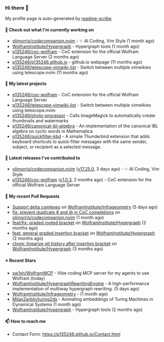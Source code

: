 ### Hi there 👋

My profile page is auto-generated by [readme-scribe](https://github.com/muesli/readme-scribe).

#### 👷 Check out what I'm currently working on

- [olimorris/codecompanion.nvim](https://github.com/olimorris/codecompanion.nvim) - ✨ AI Coding, Vim Style (1 month ago)
- [WolframInstitute/Hypergraph](https://github.com/WolframInstitute/Hypergraph) - Hypergraph tools (1 month ago)
- [p135246/coc-wolfram](https://github.com/p135246/coc-wolfram) - CoC extension for the official Wolfram Language Server (2 months ago)
- [p135246/p135246.github.io](https://github.com/p135246/p135246.github.io) - github.io webpage (11 months ago)
- [p135246/telescope-vimwiki-list](https://github.com/p135246/telescope-vimwiki-list) - Switch between multiple vimwikies using telescope.nvim (11 months ago)

#### 🌱 My latest projects

- [p135246/coc-wolfram](https://github.com/p135246/coc-wolfram) - CoC extension for the official Wolfram Language Server
- [p135246/telescope-vimwiki-list](https://github.com/p135246/telescope-vimwiki-list) - Switch between multiple vimwikies using telescope.nvim
- [p135246/photo-processor](https://github.com/p135246/photo-processor) - Calls ImageMagick to automatically create thumbnails and watermarks
- [p135246/canonical-ibl-algebra](https://github.com/p135246/canonical-ibl-algebra) - An implementation of the canonical IBL algebra on cyclic words in Mathematica
- [p135246/quickfilter-kbd](https://github.com/p135246/quickfilter-kbd) - A simple Thunderbird extension that adds keyboard shortcuts to quick-filter messages with the same sender, subject, or recipient as a selected message.

#### 🔭 Latest releases I've contributed to

- [olimorris/codecompanion.nvim](https://github.com/olimorris/codecompanion.nvim) ([v17.25.0](https://github.com/olimorris/codecompanion.nvim/releases/tag/v17.25.0), 3 days ago) - ✨ AI Coding, Vim Style
- [p135246/coc-wolfram](https://github.com/p135246/coc-wolfram) ([v1.0.3](https://github.com/p135246/coc-wolfram/releases/tag/v1.0.3), 2 months ago) - CoC extension for the official Wolfram Language Server

#### 🔨 My recent Pull Requests

- [Support delta comlexes](https://github.com/WolframInstitute/Infrageometry/pull/1) on [WolframInstitute/Infrageometry](https://github.com/WolframInstitute/Infrageometry) (5 days ago)
- [fix: prevent duplicate # and @ in CoC completions](https://github.com/olimorris/codecompanion.nvim/pull/2027) on [olimorris/codecompanion.nvim](https://github.com/olimorris/codecompanion.nvim) (1 month ago)
- [feat/fix: graded rooted bracket](https://github.com/WolframInstitute/Hypergraph/pull/12) on [WolframInstitute/Hypergraph](https://github.com/WolframInstitute/Hypergraph) (2 months ago)
- [feat: general graded insertion bracket](https://github.com/WolframInstitute/Hypergraph/pull/11) on [WolframInstitute/Hypergraph](https://github.com/WolframInstitute/Hypergraph) (2 months ago)
- [chore: linearize git history after insertion bracket](https://github.com/WolframInstitute/Hypergraph/pull/9) on [WolframInstitute/Hypergraph](https://github.com/WolframInstitute/Hypergraph) (3 months ago)

#### ⭐ Recent Stars

- [sw1sh/WolframMCP](https://github.com/sw1sh/WolframMCP) - Vibe coding MCP server for my agents to use Wolfram (today)
- [WolframInstitute/HypergraphRewritingEngine](https://github.com/WolframInstitute/HypergraphRewritingEngine) - A high-performance implementation of multiway hypergraph rewriting. (5 days ago)
- [WolframInstitute/Infrageometry](https://github.com/WolframInstitute/Infrageometry) -  (1 month ago)
- [MilanZerbin/turing2ds](https://github.com/MilanZerbin/turing2ds) - Animating embeddings of Turing Machines in Dynamical Systems (1 month ago)
- [WolframInstitute/Hypergraph](https://github.com/WolframInstitute/Hypergraph) - Hypergraph tools (2 months ago)

#### 📫 How to reach me

- Contact Form: https://p135246.github.io/Contact.html


